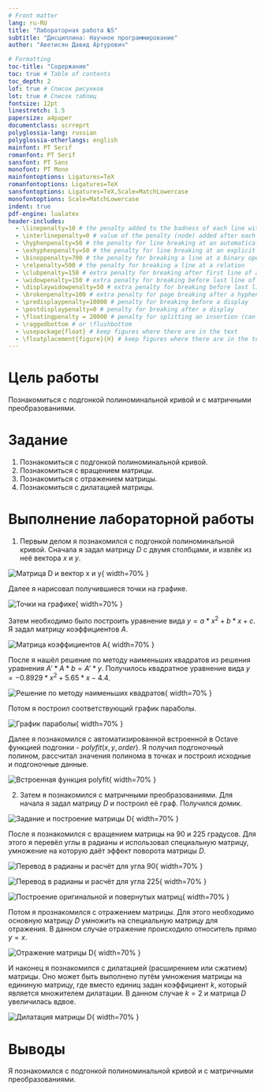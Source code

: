 ```yaml
---
# Front matter
lang: ru-RU
title: "Лабораторная работа №5"
subtitle: "Дисциплина: Научное программирование"
author: "Аветисян Давид Артурович"

# Formatting
toc-title: "Содержание"
toc: true # Table of contents
toc_depth: 2
lof: true # Список рисунков
lot: true # Список таблиц
fontsize: 12pt
linestretch: 1.5
papersize: a4paper
documentclass: scrreprt
polyglossia-lang: russian
polyglossia-otherlangs: english
mainfont: PT Serif
romanfont: PT Serif
sansfont: PT Sans
monofont: PT Mono
mainfontoptions: Ligatures=TeX
romanfontoptions: Ligatures=TeX
sansfontoptions: Ligatures=TeX,Scale=MatchLowercase
monofontoptions: Scale=MatchLowercase
indent: true
pdf-engine: lualatex
header-includes:
  - \linepenalty=10 # the penalty added to the badness of each line within a paragraph (no associated penalty node) Increasing the value makes tex try to have fewer lines in the paragraph.
  - \interlinepenalty=0 # value of the penalty (node) added after each line of a paragraph.
  - \hyphenpenalty=50 # the penalty for line breaking at an automatically inserted hyphen
  - \exhyphenpenalty=50 # the penalty for line breaking at an explicit hyphen
  - \binoppenalty=700 # the penalty for breaking a line at a binary operator
  - \relpenalty=500 # the penalty for breaking a line at a relation
  - \clubpenalty=150 # extra penalty for breaking after first line of a paragraph
  - \widowpenalty=150 # extra penalty for breaking before last line of a paragraph
  - \displaywidowpenalty=50 # extra penalty for breaking before last line before a display math
  - \brokenpenalty=100 # extra penalty for page breaking after a hyphenated line
  - \predisplaypenalty=10000 # penalty for breaking before a display
  - \postdisplaypenalty=0 # penalty for breaking after a display
  - \floatingpenalty = 20000 # penalty for splitting an insertion (can only be split footnote in standard LaTeX)
  - \raggedbottom # or \flushbottom
  - \usepackage{float} # keep figures where there are in the text
  - \floatplacement{figure}{H} # keep figures where there are in the text
---
```


# Цель работы

Познакомиться с подгонкой полиноминальной кривой и с матричными преобразованиями.

# Задание

1. Познакомиться с подгонкой полиноминальной кривой.
2. Познакомиться с вращением матрицы.
3. Познакомиться с отражением матрицы.
4. Познакомиться с дилатацией матрицы.

# Выполнение лабораторной работы

1) Первым делом я познакомился с подгонкой полиноминальной кривой. Сначала я задал матрицу $D$ с двумя столбцами, и извлёк из неё вектора $x$ и $y$.

![Матрица D и вектор x и y](image05/image_01.png){ width=70% }

Далее я нарисовал получившиеся точки на графике.

![Точки на графике](image05/image_02.png){ width=70% }

Затем необходимо было построить уравнение вида $y = a * x^2 + b * x + c$. Я задал матрицу коэффициентов $A$.

![Матрица коэффициентов A](image05/image_03.png){ width=70% }

После я нашёл решение по методу наименьших квадратов из решения уравнения $A' * A * b = A' * y$. Получилось квадратное уравнение вида $y = -0.8929 * x^2 + 5.65 * x - 4.4$.

![Решение по методу наименьших квадратов](image05/image_04.png){ width=70% }

Потом я построил соответствующий график параболы.

![График параболы](image05/image_05.png){ width=70% }

Далее я познакомился с автоматизированной встроенной в Octave функцией подгонки - $polyfit (x, y, order)$. Я получил подгоночный полином, рассчитал значения полинома в точках и построил исходные и подгоночные данные.

![Встроенная функция polyfit](image05/image_06.png){ width=70% }

2) Затем я познакомился с матричными преобразованиями. Для начала я задал матрицу $D$ и построил её граф. Получился домик.

![Задание и построение матрицы D](image05/image_07.png){ width=70% }

После я познакомился с вращением матрицы на 90 и 225 градусов. Для этого я перевёл углы в радианы и использовал специальную матрицу, умножение на которую даёт эффект поворота матрицы $D$.

![Перевод в радианы и расчёт для угла 90](image05/image_08.png){ width=70% }

![Перевод в радианы и расчёт для угла 225](image05/image_09.png){ width=70% }

![Построение оригинальной и повернутых матриц](image05/image_10.png){ width=70% }

Потом я прознакомился с отражением матрицы. Для этого необходимо основную матрицу $D$ умножить на специальную матрицу для отражения. В данном случае отражение происходило относитель прямо $y = x$.

![Отражение матрицы D](image05/image_11.png){ width=70% }

И наконец я познакомился с дилатацией (расширением или сжатием) матрицы. Оно может быть выполнено путём умножения матрицы на едининую матрицу, где вместо единиц задан коэффициент $k$, который является множителем дилатации. В данном случае $k = 2$ и матрица $D$ увеличилась вдвое.

![Дилатация матрицы D](image05/image_12.png){ width=70% }

# Выводы

Я познакомился с подгонкой полиноминальной кривой и с матричными преобразованиями.
